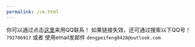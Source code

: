 ```yaml
---
permalink: /cm.html
---
```

你可以通过点击[这里](http://wpa.qq.com/msgrd?v=3&uin=792786917&site=qq&menu=yes)来用QQ联系！
如果链接失效，还可通过搜索以下QQ号！
`792786917`
或者
使用email发邮件
`dengpeifeng0428@outlook.com`
